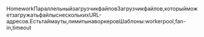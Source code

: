 HomeworkПараллельныйзагрузчикфайловЗагрузчикфайлов,которыйможетзагружатьфайлыснесколькихURL-адресов.Естьтаймауты,лимитынаворкеровШаблоны:workerpool,fan-in,timeout